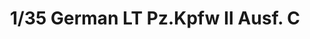 ---
layout: product
title: "1/35 German LT Pz.Kpfw II Ausf. C"
price: "2700" 
desc: "Maketa"
img_path: "/assets/img/ARK35018.jpg"
brand: "Ark Models"
available: false
special_offer: false
new: false
soon: false
cat: "010000"
subcat: "015000"
subsubcat: "0N/A"
sifra: "ARK35018"
popular: false
---